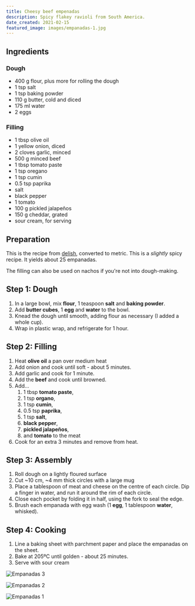 ```yaml
---
title: Cheesy beef empenadas
description: Spicy flakey ravioli from South America.
date_created: 2021-02-15
featured_image: images/empanadas-1.jpg
---
```


## Ingredients

### Dough

- 400 g flour, plus more for rolling the dough
- 1 tsp salt
- 1 tsp baking powder
- 110 g butter, cold and diced
- 175 ml water
- 2 eggs

### Filling

- 1 tbsp olive oil
- 1 yellow onion, diced
- 2 cloves garlic, minced
- 500 g minced beef
- 1 tbsp tomato paste
- 1 tsp oregano
- 1 tsp cumin
- 0.5 tsp paprika
- salt
- black pepper
- 1 tomato
- 100 g pickled jalapeños
- 150 g cheddar, grated
- sour cream, for serving

## Preparation

This is the recipe from [delish](https://www.delish.com/cooking/recipe-ideas/a52606/beef-empanadas-recipe/), converted to metric. This is a *slightly* spicy recipe. It yields about 25 empanadas.

The filling can also be used on nachos if you're not into dough-making.

## Step 1: Dough

1. In a large bowl, mix **flour**, 1 teaspoon **salt** and **baking powder**.
2. Add **butter cubes**, 1 **egg** and **water** to the bowl.
3. Knead the dough until smooth, adding flour as necessary (I added a whole cup).
4. Wrap in plastic wrap, and refrigerate for 1 hour.

## Step 2: Filling

1. Heat **olive oil** a pan over medium heat
2. Add onion and cook until soft - about 5 minutes.
3. Add garlic and cook for 1 minute.
4. Add the **beef** and cook until browned.
5. Add...
    1. 1 tbsp **tomato paste**,
    2. 1 tsp **organo**,
    3. 1 tsp **cumin**,
    4. 0.5 tsp **paprika**,
    5. 1 tsp **salt**,
    6. **black pepper**,
    7. **pickled jalapeños**,
    8. and **tomato** to the meat
6. Cook for an extra 3 minutes and remove from heat.

## Step 3: Assembly

1. Roll dough on a lightly floured surface
2. Cut ~10 cm, ~4 mm thick circles with a large mug
3. Place a tablespoon of meat and cheese on the centre of each circle. Dip a finger in water, and run it around the rim of each circle.
4. Close each pocket by folding it in half, using the fork to seal the edge.
5. Brush each empanada with egg wash (1 **egg**, 1 tablespoon **water**, whisked).

## Step 4: Cooking

1. Line a baking sheet with parchment paper and place the empanadas on the sheet.
2. Bake at 205ºC until golden - about 25 minutes.
3. Serve with sour cream

![Empanadas 3](/images/empanadas-3.jpg)

![Empanadas 2](/images/empanadas-2.jpg)

![Empanadas 1](/images/empanadas-1.jpg)

